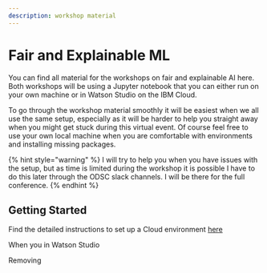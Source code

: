```yaml
---
description: workshop material
---
```


# Fair and Explainable ML

You can find all material for the workshops on fair and explainable AI here. Both workshops will be using a Jupyter notebook that you can either run on your own machine or in Watson Studio on the IBM Cloud. 

To go through the workshop material smoothly it will be easiest when we all use the same setup, especially as it will be harder to help you straight away when you might get stuck during this virtual event. Of course feel free to use your own local machine when you are comfortable with environments and installing missing packages.

{% hint style="warning" %}
I will try to help you when you have issues with the setup, but as time is limited during the workshop it is possible I have to do this later through the ODSC slack channels. I will be there for the full conference.
{% endhint %}

## Getting Started

Find the detailed instructions to set up a Cloud environment [here](https://margriet-groenendijk.gitbook.io/odsc-2020/untitled)

When you in Watson Studio 

Removing 







